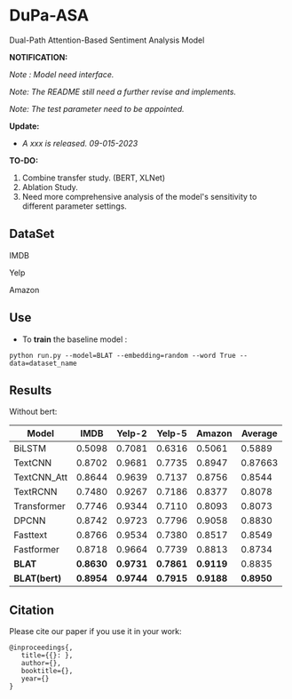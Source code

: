 # DuPa-ASA
 Dual-Path Attention-Based Sentiment Analysis Model

**NOTIFICATION:**

_Note : Model need interface._

*Note: The README still need a further revise and implements.* 

*Note: The test parameter need to be appointed.*

__Update:__

* *A xxx is released. 09-015-2023*

**TO-DO:**

1. Combine transfer study. (BERT, XLNet)
2. Ablation Study.
3. Need more comprehensive analysis of the model's sensitivity to different parameter settings.

## DataSet

IMDB

Yelp

Amazon

## Use

* To **train** the  baseline model :

```shell
python run.py --model=BLAT --embedding=random --word True --data=dataset_name
```

## Results

Without bert:

| Model          | IMDB       | Yelp-2     | Yelp-5     | Amazon     | Average    |
| -------------- | ---------- | ---------- | ---------- | ---------- | ---------- |
| BiLSTM         | 0.5098     | 0.7081     | 0.6316     | 0.5061     | 0.5889     |
| TextCNN        | 0.8702     | 0.9681     | 0.7735     | 0.8947     | 0.87663    |
| TextCNN_Att    | 0.8644     | 0.9639     | 0.7137     | 0.8756     | 0.8544     |
| TextRCNN       | 0.7480     | 0.9267     | 0.7186     | 0.8377     | 0.8078     |
| Transformer    | 0.7746     | 0.9344     | 0.7110     | 0.8093     | 0.8073     |
| DPCNN          | 0.8742     | 0.9723     | 0.7796     | 0.9058     | 0.8830     |
| Fasttext       | 0.8766     | 0.9534     | 0.7380     | 0.8517     | 0.8549     |
| Fastformer     | 0.8718     | 0.9664     | 0.7739     | 0.8813     | 0.8734     |
| **BLAT**       | **0.8630** | **0.9731** | **0.7861** | **0.9119** | 0.8835     |
| **BLAT(bert)** | **0.8954** | **0.9744** | **0.7915** | **0.9188** | **0.8950** |

## Citation

Please cite our paper if you use it in your work:

```shell
@inproceedings{,
   title={{}: },
   author={},
   booktitle={},
   year={}
}
```
